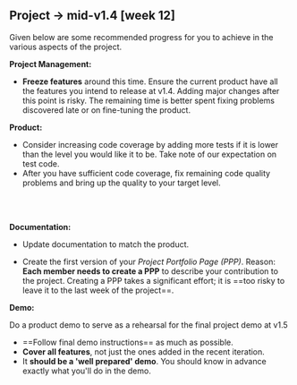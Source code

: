 <div id="title">

## Project → mid-v1.4 [week 12]
</div>
<div id="body">

Given below are some recommended progress for you to achieve in the various aspects of the project.

**Project Management:**

* **Freeze features** around this time. Ensure the current product have all the features you intend to release at v1.4. Adding major changes after this point is risky. The remaining time is better spent fixing problems discovered late or on fine-tuning the product.  

**Product:**

* Consider increasing code coverage by adding more tests if it is lower than the level you would like it to be. Take note of <trigger trigger="click" for="modal:mid-v14-testingExpectations">our expectation on test code</trigger>. 
* After you have sufficient code coverage, fix remaining code quality problems and bring up the quality to your target level.

<modal title="Admin {{ icon_embedding }} Project Asessement → Expectation on testing" id="modal:mid-v14-testingExpectations">
  <include src="project-testing.md#expectations"/>
</modal>

<div class="indented-twice">
<include src="project-assessment.md#code-quality-tips" />
</div>

<modal large title="Textbook {{ icon_embedding }} Implementation →" id="modal:v15-codeQuality">
  <include src="../book/codeQuality/index.md"/>
</modal>

**Documentation:**

* Update documentation to match the product.

* Create the first version of your _Project Portfolio Page (PPP)_. Reason: **Each member needs to create a PPP** to describe your contribution to the project. Creating a PPP takes a significant effort; it is ==too risky to leave it to the last week of the project==. 

<div class="indented-twice">

<tip-box> 
  <include src="projectPortfolioPage.md" />
</tip-box>

</div>

**Demo:**

Do a product demo to serve as a rehearsal for the final project demo at v1.5

* ==Follow <trigger trigger="click" for="modal:mid-v14-demo-instructions">final demo instructions</trigger>== as much as possible.
* **Cover all features**, not just the ones added in the recent iteration.
* It **should be a 'well prepared' demo**. You should know in advance exactly what you'll do in the demo.

<modal large title="Admin {{ icon_embedding }} Project → v1.5 Demo (extract)" id="modal:mid-v14-demo-instructions">
  <include src="project-v14.md#v15-demo-instructions"/>
</modal> 

</div>